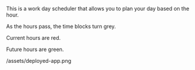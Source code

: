 This is a work day scheduler that allows you to plan your day based on the hour. 

As the hours pass, the time blocks turn grey. 

Current hours are red.

Future hours are green. 

<img>/assets/deployed-app.png</img>
